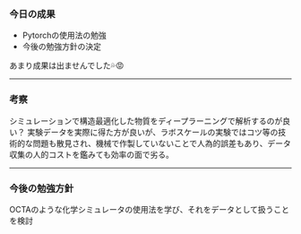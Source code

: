 ### 今日の成果


- Pytorchの使用法の勉強
- 今後の勉強方針の決定

あまり成果は出ませんでした💦😡


---


### 考察

シミュレーションで構造最適化した物質をディープラーニングで解析するのが良い？
実験データを実際に得た方が良いが、ラボスケールの実験ではコツ等の技術的な問題も散見され、機械で作製していないことで人為的誤差もあり、データ収集の人的コストを鑑みても効率の面で劣る。

---


### 今後の勉強方針
OCTAのような化学シミュレータの使用法を学び、それをデータとして扱うことを検討
